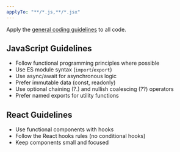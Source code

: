```yaml
---
applyTo: "**/*.js,**/*.jsx"
---
```


Apply the [general coding guidelines](./.instructions.md) to all code.

## JavaScript Guidelines
- Follow functional programming principles where possible
- Use ES module syntax (`import`/`export`)
- Use async/await for asynchronous logic
- Prefer immutable data (const, readonly)
- Use optional chaining (?.) and nullish coalescing (??) operators
- Prefer named exports for utility functions

## React Guidelines
- Use functional components with hooks
- Follow the React hooks rules (no conditional hooks)
- Keep components small and focused
